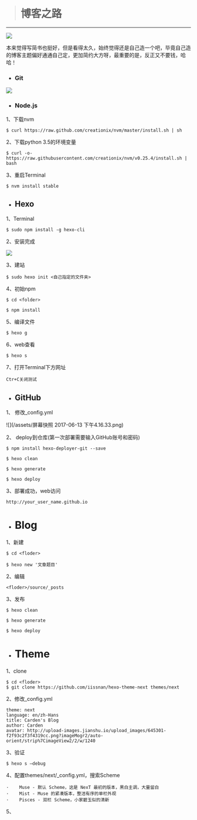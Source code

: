 ### 

> # 博客之路

---

![](http://upload-images.jianshu.io/upload_images/1881355-511b93da3e3d303c.jpg?imageMogr2/auto-orient/strip|imageView2/2/w/1080/q/50)

本来觉得写简书也挺好，但是看得太久，始终觉得还是自己造一个吧，毕竟自己造的博客主题偏好通通自己定，更加简约大方呀，最重要的是，反正又不要钱，哈哈！

* ### Git

![](https://cl.ly/3n1p0I0Z1J12/201e5b6628576d77d356d017a61790e8_b.png)

* ### Node.js

1、下载nvm

```
$ curl https://raw.github.com/creationix/nvm/master/install.sh | sh
```

2、下载python 3.5的环境变量

```
$ curl -o-https://raw.githubusercontent.com/creationix/nvm/v0.25.4/install.sh | bash
```

3、重启Terminal

```
$ nvm install stable
```

* ## Hexo

1、Terminal

```
$ sudo npm install -g hexo-cli
```

2、安装完成

![](https://cl.ly/1F471Y1Y2A1t/8e3cb09a3401bd4a253423d9035b1844_b.png)

3、建站

```
$ sudo hexo init <自己指定的文件夹>
```

4、初始npm

```
$ cd <folder>
```

```
$ npm install
```

5、编译文件

```
$ hexo g
```

6、web查看

```
$ hexo s
```

7、打开Terminal下方网址

```
Ctr+C关闭测试
```

* ## GitHub

1、 修改\_config.yml

![](/assets/屏幕快照 2017-06-13 下午4.16.33.png)

2、 deploy到仓库\(第一次部署需要输入GitHub账号和密码\)

```
$ npm install hexo-deployer-git --save
```

```
$ hexo clean
```

```
$ hexo generate
```

```
$ hexo deploy
```

3、部署成功，web访问

```
http://your_user_name.github.io
```

* # Blog

1、新建

```
$ cd <floder>
```

```
$ hexo new '文章题目'
```

2、编辑

```
<floder>/source/_posts
```

3、发布

```
$ hexo clean
```

```
$ hexo generate
```

```
$ hexo deploy
```

* # Theme

1、clone

```
$ cd <floder>
$ git clone https://github.com/iissnan/hexo-theme-next themes/next
```

2、修改\_config.yml

```
theme: next
language: en/zh-Hans
title: Carden's Blog
author: Carden
avatar: http://upload-images.jianshu.io/upload_images/645301-f2f93c2f3f4319cc.png?imageMogr2/auto-orient/strip%7CimageView2/2/w/1240
```

3、验证

```
$ hexo s —debug
```

4、配置themes/next/\_config.yml，搜索Scheme

```
·    Muse - 默认 Scheme，这是 NexT 最初的版本，黑白主调，大量留白
·    Mist - Muse 的紧凑版本，整洁有序的单栏外观
·    Pisces - 双栏 Scheme，小家碧玉似的清新
```

5、

